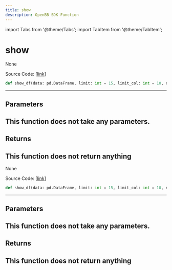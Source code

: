 ```yaml
---
title: show
description: OpenBB SDK Function
---
```


import Tabs from '@theme/Tabs';
import TabItem from '@theme/TabItem';

# show

<Tabs>
<TabItem value="model" label="Model" default>

None

Source Code: [[link](https://github.com/OpenBB-finance/OpenBBTerminal/tree/main/openbb_terminal/forecast/forecast_view.py#L227)]
```python
def show_df(data: pd.DataFrame, limit: int = 15, limit_col: int = 10, name: str = "", export: str = "") -> None
```
---
## Parameters
This function does not take any parameters.
---
## Returns
This function does not return anything
---


</TabItem>
<TabItem value="view" label="View">

None

Source Code: [[link](https://github.com/OpenBB-finance/OpenBBTerminal/tree/main/openbb_terminal/forecast/forecast_view.py#L227)]
```python
def show_df(data: pd.DataFrame, limit: int = 15, limit_col: int = 10, name: str = "", export: str = "") -> None
```
---
## Parameters
This function does not take any parameters.
---
## Returns
This function does not return anything
---


</TabItem>
</Tabs>